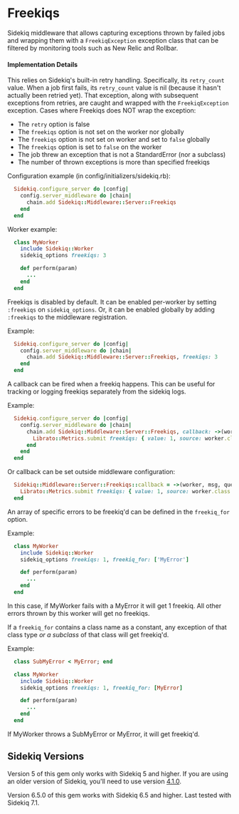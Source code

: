 # Freekiqs

Sidekiq middleware that allows capturing exceptions thrown
by failed jobs and wrapping them with a `FreekiqException` exception class
that can be filtered by monitoring tools such as New Relic and
Rollbar.

#### Implementation Details

This relies on Sidekiq's built-in retry handling. Specifically, its
`retry_count` value. When a job first fails, its `retry_count` value
is nil (because it hasn't actually been retried yet). That exception,
along with subsequent exceptions from retries, are caught and wrapped
with the `FreekiqException` exception.
Cases where Freekiqs does NOT wrap the exception:
 - The `retry` option is false
 - The `freekiqs` option is not set on the worker nor globally
 - The `freekiqs` option is not set on worker and set to `false` globally
 - The `freekiqs` option is set to `false` on the worker
 - The job threw an exception that is not a StandardError (nor a subclass)
 - The number of thrown exceptions is more than specified freekiqs

Configuration example (in config/initializers/sidekiq.rb):
``` ruby
  Sidekiq.configure_server do |config|
    config.server_middleware do |chain|
      chain.add Sidekiq::Middleware::Server::Freekiqs
    end
  end
```

Worker example:
``` ruby
  class MyWorker
    include Sidekiq::Worker
    sidekiq_options freekiqs: 3

    def perform(param)
      ...
    end
  end
```

Freekiqs is disabled by default. It can be enabled per-worker
by setting `:freekiqs` on `sidekiq_options`. Or, it can be
enabled globally by adding `:freekiqs` to the middleware
registration.

Example:
``` ruby
  Sidekiq.configure_server do |config|
    config.server_middleware do |chain|
      chain.add Sidekiq::Middleware::Server::Freekiqs, freekiqs: 3
    end
  end
```

A callback can be fired when a freekiq happens.
This can be useful for tracking or logging freekiqs separately from the sidekiq logs.

Example:
``` ruby
  Sidekiq.configure_server do |config|
    config.server_middleware do |chain|
      chain.add Sidekiq::Middleware::Server::Freekiqs, callback: ->(worker, msg, queue) do
        Librato::Metrics.submit freekiqs: { value: 1, source: worker.class.name }
      end
    end
  end
```

Or callback can be set outside middleware configuration:
``` ruby
  Sidekiq::Middleware::Server::Freekiqs::callback = ->(worker, msg, queue) do
    Librato::Metrics.submit freekiqs: { value: 1, source: worker.class.name }
  end
```

An array of specific errors to be freekiq'd can be defined in the `freekiq_for` option.

Example:
``` ruby
  class MyWorker
    include Sidekiq::Worker
    sidekiq_options freekiqs: 1, freekiq_for: ['MyError']

    def perform(param)
      ...
    end
  end
```
In this case, if MyWorker fails with a MyError it will get 1 freekiq.
All other errors thrown by this worker will get no freekiqs.


If a `freekiq_for` contains a class name as a constant, any exception of that class
type *or a subclass* of that class will get freekiq'd.

Example:
``` ruby
  class SubMyError < MyError; end

  class MyWorker
    include Sidekiq::Worker
    sidekiq_options freekiqs: 1, freekiq_for: [MyError]

    def perform(param)
      ...
    end
  end
```
If MyWorker throws a SubMyError or MyError, it will get freekiq'd.

## Sidekiq Versions

Version 5 of this gem only works with Sidekiq 5 and higher. If you are using
an older version of Sidekiq, you'll need to use version [4.1.0](https://github.com/BookBub/freekiqs/tree/v4.1.0).

Version 6.5.0 of this gem works with Sidekiq 6.5 and higher. Last tested with Sidekiq 7.1.
